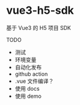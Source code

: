 # vue3-h5-sdk

基于 Vue3 的 H5 项目 SDK

TODO

- 测试
- 环境变量
- 自动化发布
- github action
- .vue 文件编译？
- 使用 docs
- 使用 demo
